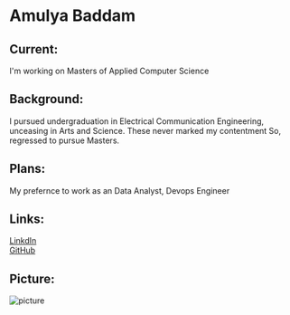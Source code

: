 # Amulya Baddam
## Current: 
I'm working on Masters of Applied Computer Science
## Background:
I pursued undergraduation in Electrical Communication Engineering, unceasing in Arts and Science. These never marked my contentment So, regressed to pursue Masters.
## Plans:
My prefernce to work as an Data Analyst, Devops Engineer 
## Links:
[LinkdIn](https://www.linkedin.com/in/amulya-reddy-7b9a20211/)   
[GitHub](https://github.com/amulyareddybaddam)
## Picture:
![picture](https://media-exp1.licdn.com/dms/image/D4E03AQEZb6Nhlyx2IQ/profile-displayphoto-shrink_400_400/0/1642644189379?e=1648080000&v=beta&t=8smB7GjSnMNR3q4n4YtgzD5w9T7gHta04YwDIz8bFII)
